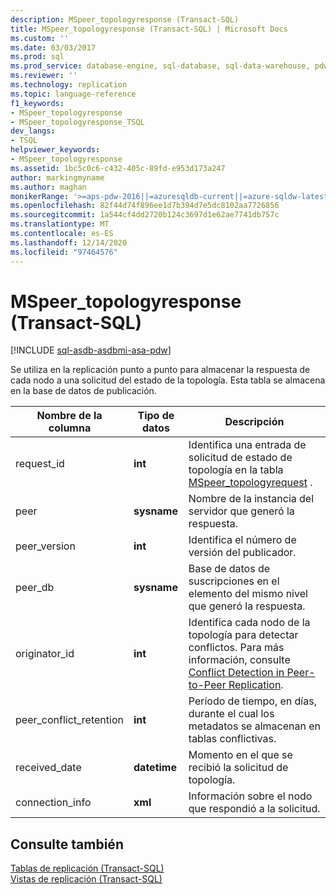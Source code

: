 ```yaml
---
description: MSpeer_topologyresponse (Transact-SQL)
title: MSpeer_topologyresponse (Transact-SQL) | Microsoft Docs
ms.custom: ''
ms.date: 03/03/2017
ms.prod: sql
ms.prod_service: database-engine, sql-database, sql-data-warehouse, pdw
ms.reviewer: ''
ms.technology: replication
ms.topic: language-reference
f1_keywords:
- MSpeer_topologyresponse
- MSpeer_topologyresponse_TSQL
dev_langs:
- TSQL
helpviewer_keywords:
- MSpeer_topologyresponse
ms.assetid: 1bc5c0c6-c432-405c-89fd-e953d173a247
author: markingmyname
ms.author: maghan
monikerRange: '>=aps-pdw-2016||=azuresqldb-current||=azure-sqldw-latest||>=sql-server-2016||>=sql-server-linux-2017||=azuresqldb-mi-current'
ms.openlocfilehash: 82f44d74f896ee1d7b394d7e5dc8102aa7726856
ms.sourcegitcommit: 1a544cf4dd2720b124c3697d1e62ae7741db757c
ms.translationtype: MT
ms.contentlocale: es-ES
ms.lasthandoff: 12/14/2020
ms.locfileid: "97464576"
---
```

# <a name="mspeer_topologyresponse-transact-sql"></a>MSpeer_topologyresponse (Transact-SQL)
[!INCLUDE [sql-asdb-asdbmi-asa-pdw](../../includes/applies-to-version/sql-asdb-asdbmi-asa-pdw.md)]

  Se utiliza en la replicación punto a punto para almacenar la respuesta de cada nodo a una solicitud del estado de la topología. Esta tabla se almacena en la base de datos de publicación.  
  
|Nombre de la columna|Tipo de datos|Descripción|  
|-----------------|---------------|-----------------|  
|request_id|**int**|Identifica una entrada de solicitud de estado de topología en la tabla [MSpeer_topologyrequest](../../relational-databases/system-tables/mspeer-topologyrequest-transact-sql.md) .|  
|peer|**sysname**|Nombre de la instancia del servidor que generó la respuesta.|  
|peer_version|**int**|Identifica el número de versión del publicador.|  
|peer_db|**sysname**|Base de datos de suscripciones en el elemento del mismo nivel que generó la respuesta.|  
|originator_id|**int**|Identifica cada nodo de la topología para detectar conflictos. Para más información, consulte [Conflict Detection in Peer-to-Peer Replication](../../relational-databases/replication/transactional/peer-to-peer-conflict-detection-in-peer-to-peer-replication.md).|  
|peer_conflict_retention|**int**|Período de tiempo, en días, durante el cual los metadatos se almacenan en tablas conflictivas.|  
|received_date|**datetime**|Momento en el que se recibió la solicitud de topología.|  
|connection_info|**xml**|Información sobre el nodo que respondió a la solicitud.|  
  
## <a name="see-also"></a>Consulte también  
 [Tablas de replicación &#40;Transact-SQL&#41;](../../relational-databases/system-tables/replication-tables-transact-sql.md)   
 [Vistas de replicación &#40;Transact-SQL&#41;](../../relational-databases/system-views/replication-views-transact-sql.md)  
  
  
